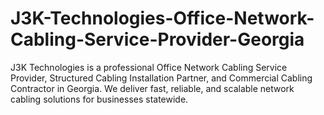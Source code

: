 # J3K-Technologies-Office-Network-Cabling-Service-Provider-Georgia
J3K Technologies is a professional Office Network Cabling Service Provider, Structured Cabling Installation Partner, and Commercial Cabling Contractor in Georgia. We deliver fast, reliable, and scalable network cabling solutions for businesses statewide.
